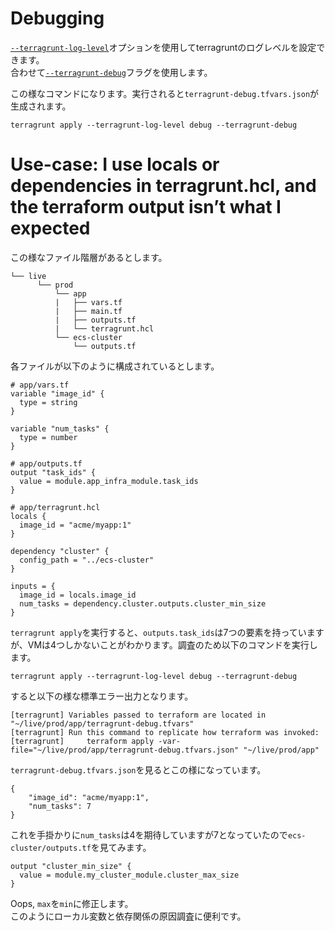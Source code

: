 # Debugging
[`--terragrunt-log-level`](https://terragrunt.gruntwork.io/docs/reference/cli-options/#terragrunt-log-level)オプションを使用してterragruntのログレベルを設定できます。  
合わせて[`--terragrunt-debug`](https://terragrunt.gruntwork.io/docs/reference/cli-options/#terragrunt-debug)フラグを使用します。  

この様なコマンドになります。実行されると`terragrunt-debug.tfvars.json`が生成されます。
```
terragrunt apply --terragrunt-log-level debug --terragrunt-debug
```

# Use-case: I use locals or dependencies in terragrunt.hcl, and the terraform output isn’t what I expected
この様なファイル階層があるとします。
```
└── live
      └── prod
          └── app
          |   ├── vars.tf
          |   ├── main.tf
          |   ├── outputs.tf
          |   └── terragrunt.hcl
          └── ecs-cluster
              └── outputs.tf
```

各ファイルが以下のように構成されているとします。
```
# app/vars.tf
variable "image_id" {
  type = string
}

variable "num_tasks" {
  type = number
}

# app/outputs.tf
output "task_ids" {
  value = module.app_infra_module.task_ids
}

# app/terragrunt.hcl
locals {
  image_id = "acme/myapp:1"
}

dependency "cluster" {
  config_path = "../ecs-cluster"
}

inputs = {
  image_id = locals.image_id
  num_tasks = dependency.cluster.outputs.cluster_min_size
}
```

`terragrunt apply`を実行すると、`outputs.task_ids`は7つの要素を持っていますが、VMは4つしかないことがわかります。調査のため以下のコマンドを実行します。
```
terragrunt apply --terragrunt-log-level debug --terragrunt-debug
```

すると以下の様な標準エラー出力となります。
```
[terragrunt] Variables passed to terraform are located in "~/live/prod/app/terragrunt-debug.tfvars"
[terragrunt] Run this command to replicate how terraform was invoked:
[terragrunt]     terraform apply -var-file="~/live/prod/app/terragrunt-debug.tfvars.json" "~/live/prod/app"
```

`terragrunt-debug.tfvars.json`を見るとこの様になっています。
```
{
    "image_id": "acme/myapp:1",
    "num_tasks": 7
}
```

これを手掛かりに`num_tasks`は4を期待していますが7となっていたので`ecs-cluster/outputs.tf`を見てみます。
```# ecs-cluster/outputs.tf
output "cluster_min_size" {
  value = module.my_cluster_module.cluster_max_size
}
```
Oops, `max`を`min`に修正します。  
このようにローカル変数と依存関係の原因調査に便利です。